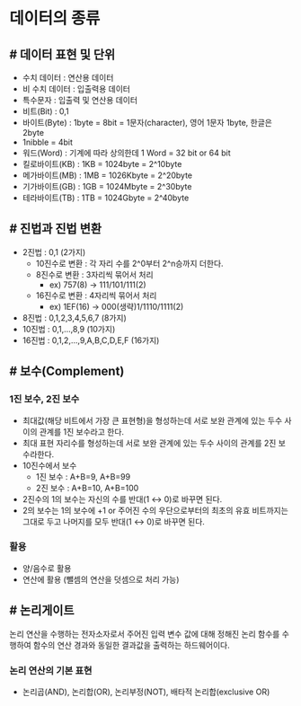 # 데이터의 종류

## # 데이터 표현 및 단위

- 수치 데이터 : 연산용 데이터
- 비 수치 데이터 : 입출력용 데이터
- 특수문자 : 입출력 및 연산용 데이터
- 비트(Bit) : 0,1
- 바이트(Byte) : 1byte = 8bit = 1문자(character), 영어 1문자 1byte, 한글은 2byte
- 1nibble = 4bit
- 워드(Word) : 기계에 따라 상의한데 1 Word = 32 bit or 64 bit
- 킬로바이트(KB) : 1KB = 1024byte = 2^10byte
- 메가바이트(MB) : 1MB = 1026Kbyte = 2^20byte
- 기가바이트(GB) : 1GB = 1024Mbyte = 2^30byte
- 테라바이트(TB) : 1TB = 1024Gbyte = 2^40byte

## # 진법과 진법 변환

- 2진법 : 0,1 (2가지)
    - 10진수로 변환 : 각 자리 수를 2^0부터 2^n승까지 더한다.
    - 8진수로 변환 : 3자리씩 묶어서 처리
        - ex) 757(8) → 111/101/111(2)
    - 16진수로 변환 : 4자리씩 묶어서 처리
        - ex) 1EF(16) → 000(생략)1/1110/1111(2)
- 8진법 : 0,1,2,3,4,5,6,7 (8가지)
- 10진법 : 0,1,...,8,9 (10가지)
- 16진법 : 0,1,2,...,9,A,B,C,D,E,F (16가지)

## # 보수(Complement)

### 1진 보수, 2진 보수

- 최대값(해당 비트에서 가장 큰 표현형)을 형성하는데 서로 보완 관계에 있는 두수 사이의 관계를 1진 보수라고 한다.
- 최대 표현 자리수를 형성하는데 서로 보완 관계에 있는 두수 사이의 관계를 2진 보수라한다.
- 10진수에서 보수
    - 1진 보수 : A+B=9, A+B=99
    - 2진 보수 : A+B=10, A+B=100
- 2진수의 1의 보수는 자신의 수를 반대(1 ↔ 0)로 바꾸면 된다.
- 2의 보수는 1의 보수에 +1 or 주어진 수의 우단으로부터의 최초의 유효 비트까지는 그대로 두고 나머지를 모두 반대(1 ↔ 0)로 바꾸면 된다.

### 활용

- 양/음수로 활용
- 연산에 활용 (뺄셈의 연산을 덧셈으로 처리 가능)

## # 논리게이트

논리 연산을 수행하는 전자소자로서 주어진 입력 변수 값에 대해 정해진 논리 함수를 수행하여 함수의 연산 경과와 동일한 결과값을 출력하는 하드웨어이다.

### 논리 연산의 기본 표현

- 논리곱(AND), 논리합(OR), 논리부정(NOT), 배타적 논리합(exclusive OR)
